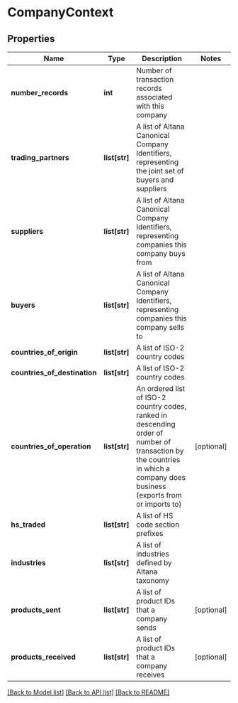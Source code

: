# CompanyContext

## Properties
Name | Type | Description | Notes
------------ | ------------- | ------------- | -------------
**number_records** | **int** | Number of transaction records associated with this company | 
**trading_partners** | **list[str]** | A list of Altana Canonical Company Identifiers, representing the joint set of buyers and suppliers | 
**suppliers** | **list[str]** | A list of Altana Canonical Company Identifiers, representing companies this company buys from | 
**buyers** | **list[str]** | A list of Altana Canonical Company Identifiers, representing companies this company sells to | 
**countries_of_origin** | **list[str]** | A list of ISO-2 country codes | 
**countries_of_destination** | **list[str]** | A list of ISO-2 country codes | 
**countries_of_operation** | **list[str]** | An ordered list of ISO-2 country codes, ranked in descending order of number of transaction by the countries in which a company does business (exports from or imports to) | [optional] 
**hs_traded** | **list[str]** | A list of HS code section prefixes | 
**industries** | **list[str]** | A list of industries defined by Altana taxonomy | 
**products_sent** | **list[str]** | A list of product IDs that a company sends | [optional] 
**products_received** | **list[str]** | A list of product IDs that a company receives | [optional] 

[[Back to Model list]](../README.md#documentation-for-models) [[Back to API list]](../README.md#documentation-for-api-endpoints) [[Back to README]](../README.md)

